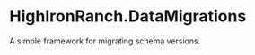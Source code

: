 HighIronRanch.DataMigrations
============================

A simple framework for migrating schema versions.
